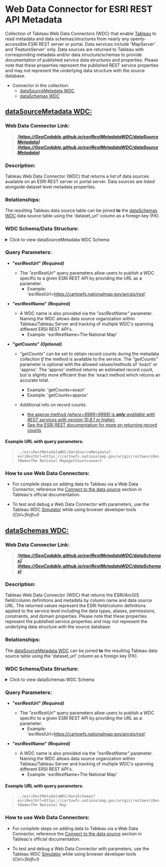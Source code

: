# Web Data Connector for ESRI REST API Metadata  
Collection of Tableau Web Data Connectors (WDC) that enable [Tableau](https://www.tableau.com) to read metadata and data schemas/structures from nearly any openly-accessible ESRI REST server or portal. Data services include 'MapServer' and 'FeatureServer' only. Data sources are returned to Tableau with corresponding metadata and/or data structure/schemas to provide documentation of published service data structures and properties. Please note that these properties represent the published REST service properties and may not represent the underlying data structure with the source database.

- Connector in the collection:
  - [dataSourceMetadata WDC](#datasourcemetadata-wdc)
  - [dataSchemas WDC](#dataschemas-wdc)

## [dataSourceMetadata WDC:](https://GeoCodable.github.io/esriRestMetadataWDC/dataSourceMetadata)

### Web Data Connector Link: 
> ***[https://GeoCodable.github.io/esriRestMetadataWDC/dataSourceMetadata](https://GeoCodable.github.io/esriRestMetadataWDC/dataSourceMetadata)***  

### Description: 
Tableau Web Data Connector (WDC) that returns a list of data sources available on an ESRI REST
server or portal server.  Data sources are listed alongside dataset level metadata properties.  

### Relationships:
The resulting Tableau data source table can be joined **to** the [dataSchemas WDC](#dataschemas-wdc) data source table using the 'dataset_url' column as a foreign key (FK).  

### WDC Schema/Data Structure:
<details>
  <summary>Click to view dataSourceMetadata WDC Schema</summary>  

 <table>
 <tbody><tr >
  <td width="276" style="height:15.0pt;width:207pt;
  font-size:11.0pt;color:white;font-weight:700;text-decoration:none;text-underline-style:
  none;text-line-through:none;font-family:Calibri, sans-serif;border-top:.5pt solid #8EA9DB;
  border-right:none;border-bottom:.5pt solid #8EA9DB;border-left:.5pt solid #8EA9DB;
  background:#4472C4;mso-pattern:#4472C4 none">ID</td>
  <td width="52" style="width:39pt;font-size:11.0pt;color:white;
  font-weight:700;text-decoration:none;text-underline-style:none;text-line-through:
  none;font-family:Calibri, sans-serif;border-top:.5pt solid #8EA9DB;
  border-right:none;border-bottom:.5pt solid #8EA9DB;border-left:none;
  background:#4472C4;mso-pattern:#4472C4 none">TYPE</td>
  <td width="96" style="width:72pt;font-size:11.0pt;color:white;
  font-weight:700;text-decoration:none;text-underline-style:none;text-line-through:
  none;font-family:Calibri, sans-serif;border-top:.5pt solid #8EA9DB;
  border-right:none;border-bottom:.5pt solid #8EA9DB;border-left:none;
  background:#4472C4;mso-pattern:#4472C4 none">Primary Key</td>
  <td width="95" style="width:71pt;font-size:11.0pt;color:white;
  font-weight:700;text-decoration:none;text-underline-style:none;text-line-through:
  none;font-family:Calibri, sans-serif;border-top:.5pt solid #8EA9DB;
  border-right:.5pt solid #8EA9DB;border-bottom:.5pt solid #8EA9DB;border-left:
  none;background:#4472C4;mso-pattern:#4472C4 none">Foreign Key</td>
 </tr>
 <tr >
  <td style="height:15.0pt;font-size:11.0pt;
  color:black;font-weight:400;text-decoration:none;text-underline-style:none;
  text-line-through:none;font-family:Calibri, sans-serif;border-top:.5pt solid #8EA9DB;
  border-right:none;border-bottom:.5pt solid #8EA9DB;border-left:.5pt solid #8EA9DB;
  background:#D9E1F2;mso-pattern:#D9E1F2 none;box-sizing: border-box">api_rest_name</td>
  <td style="font-size:11.0pt;color:black;font-weight:400;
  text-decoration:none;text-underline-style:none;text-line-through:none;
  font-family:Calibri, sans-serif;border-top:.5pt solid #8EA9DB;border-right:
  none;border-bottom:.5pt solid #8EA9DB;border-left:none;background:#D9E1F2;
  mso-pattern:#D9E1F2 none;box-sizing: border-box">string</td>
  <td style="font-size:11.0pt;color:black;font-weight:400;
  text-decoration:none;text-underline-style:none;text-line-through:none;
  font-family:Calibri, sans-serif;border-top:.5pt solid #8EA9DB;border-right:
  none;border-bottom:.5pt solid #8EA9DB;border-left:none;background:#D9E1F2;
  mso-pattern:#D9E1F2 none"></td>
  <td style="font-size:11.0pt;color:black;font-weight:400;
  text-decoration:none;text-underline-style:none;text-line-through:none;
  font-family:Calibri, sans-serif;border-top:.5pt solid #8EA9DB;border-right:
  .5pt solid #8EA9DB;border-bottom:.5pt solid #8EA9DB;border-left:none;
  background:#D9E1F2;mso-pattern:#D9E1F2 none"></td>
 </tr>
 <tr >
  <td style="height:15.0pt;font-size:11.0pt;
  color:black;font-weight:400;text-decoration:none;text-underline-style:none;
  text-line-through:none;font-family:Calibri, sans-serif;border-top:.5pt solid #8EA9DB;
  border-right:none;border-bottom:.5pt solid #8EA9DB;border-left:.5pt solid #8EA9DB;
  box-sizing: border-box">api_rest_url</td>
  <td style="font-size:11.0pt;color:black;font-weight:400;
  text-decoration:none;text-underline-style:none;text-line-through:none;
  font-family:Calibri, sans-serif;border-top:.5pt solid #8EA9DB;border-right:
  none;border-bottom:.5pt solid #8EA9DB;border-left:none;box-sizing: border-box">string</td>
  <td style="font-size:11.0pt;color:black;font-weight:400;
  text-decoration:none;text-underline-style:none;text-line-through:none;
  font-family:Calibri, sans-serif;border-top:.5pt solid #8EA9DB;border-right:
  none;border-bottom:.5pt solid #8EA9DB;border-left:none"></td>
  <td style="font-size:11.0pt;color:black;font-weight:400;
  text-decoration:none;text-underline-style:none;text-line-through:none;
  font-family:Calibri, sans-serif;border-top:.5pt solid #8EA9DB;border-right:
  .5pt solid #8EA9DB;border-bottom:.5pt solid #8EA9DB;border-left:none"></td>
 </tr>
 <tr >
  <td style="height:15.0pt;font-size:11.0pt;
  color:black;font-weight:400;text-decoration:none;text-underline-style:none;
  text-line-through:none;font-family:Calibri, sans-serif;border-top:.5pt solid #8EA9DB;
  border-right:none;border-bottom:.5pt solid #8EA9DB;border-left:.5pt solid #8EA9DB;
  background:#D9E1F2;mso-pattern:#D9E1F2 none;box-sizing: border-box">api_directory</td>
  <td style="font-size:11.0pt;color:black;font-weight:400;
  text-decoration:none;text-underline-style:none;text-line-through:none;
  font-family:Calibri, sans-serif;border-top:.5pt solid #8EA9DB;border-right:
  none;border-bottom:.5pt solid #8EA9DB;border-left:none;background:#D9E1F2;
  mso-pattern:#D9E1F2 none;box-sizing: border-box">string</td>
  <td style="font-size:11.0pt;color:black;font-weight:400;
  text-decoration:none;text-underline-style:none;text-line-through:none;
  font-family:Calibri, sans-serif;border-top:.5pt solid #8EA9DB;border-right:
  none;border-bottom:.5pt solid #8EA9DB;border-left:none;background:#D9E1F2;
  mso-pattern:#D9E1F2 none"></td>
  <td style="font-size:11.0pt;color:black;font-weight:400;
  text-decoration:none;text-underline-style:none;text-line-through:none;
  font-family:Calibri, sans-serif;border-top:.5pt solid #8EA9DB;border-right:
  .5pt solid #8EA9DB;border-bottom:.5pt solid #8EA9DB;border-left:none;
  background:#D9E1F2;mso-pattern:#D9E1F2 none"></td>
 </tr>
 <tr >
  <td style="height:15.0pt;font-size:11.0pt;
  color:black;font-weight:400;text-decoration:none;text-underline-style:none;
  text-line-through:none;font-family:Calibri, sans-serif;border-top:.5pt solid #8EA9DB;
  border-right:none;border-bottom:.5pt solid #8EA9DB;border-left:.5pt solid #8EA9DB;
  box-sizing: border-box">api_service</td>
  <td style="font-size:11.0pt;color:black;font-weight:400;
  text-decoration:none;text-underline-style:none;text-line-through:none;
  font-family:Calibri, sans-serif;border-top:.5pt solid #8EA9DB;border-right:
  none;border-bottom:.5pt solid #8EA9DB;border-left:none;box-sizing: border-box">string</td>
  <td style="font-size:11.0pt;color:black;font-weight:400;
  text-decoration:none;text-underline-style:none;text-line-through:none;
  font-family:Calibri, sans-serif;border-top:.5pt solid #8EA9DB;border-right:
  none;border-bottom:.5pt solid #8EA9DB;border-left:none"></td>
  <td style="font-size:11.0pt;color:black;font-weight:400;
  text-decoration:none;text-underline-style:none;text-line-through:none;
  font-family:Calibri, sans-serif;border-top:.5pt solid #8EA9DB;border-right:
  .5pt solid #8EA9DB;border-bottom:.5pt solid #8EA9DB;border-left:none"></td>
 </tr>
 <tr >
  <td style="height:15.0pt;font-size:11.0pt;
  color:black;font-weight:400;text-decoration:none;text-underline-style:none;
  text-line-through:none;font-family:Calibri, sans-serif;border-top:.5pt solid #8EA9DB;
  border-right:none;border-bottom:.5pt solid #8EA9DB;border-left:.5pt solid #8EA9DB;
  background:#D9E1F2;mso-pattern:#D9E1F2 none;box-sizing: border-box">api_service_type</td>
  <td style="font-size:11.0pt;color:black;font-weight:400;
  text-decoration:none;text-underline-style:none;text-line-through:none;
  font-family:Calibri, sans-serif;border-top:.5pt solid #8EA9DB;border-right:
  none;border-bottom:.5pt solid #8EA9DB;border-left:none;background:#D9E1F2;
  mso-pattern:#D9E1F2 none;box-sizing: border-box">string</td>
  <td style="font-size:11.0pt;color:black;font-weight:400;
  text-decoration:none;text-underline-style:none;text-line-through:none;
  font-family:Calibri, sans-serif;border-top:.5pt solid #8EA9DB;border-right:
  none;border-bottom:.5pt solid #8EA9DB;border-left:none;background:#D9E1F2;
  mso-pattern:#D9E1F2 none"></td>
  <td style="font-size:11.0pt;color:black;font-weight:400;
  text-decoration:none;text-underline-style:none;text-line-through:none;
  font-family:Calibri, sans-serif;border-top:.5pt solid #8EA9DB;border-right:
  .5pt solid #8EA9DB;border-bottom:.5pt solid #8EA9DB;border-left:none;
  background:#D9E1F2;mso-pattern:#D9E1F2 none"></td>
 </tr>
 <tr >
  <td style="height:15.0pt;font-size:11.0pt;
  color:black;font-weight:400;text-decoration:none;text-underline-style:none;
  text-line-through:none;font-family:Calibri, sans-serif;border-top:.5pt solid #8EA9DB;
  border-right:none;border-bottom:.5pt solid #8EA9DB;border-left:.5pt solid #8EA9DB;
  box-sizing: border-box">dataset_name</td>
  <td style="font-size:11.0pt;color:black;font-weight:400;
  text-decoration:none;text-underline-style:none;text-line-through:none;
  font-family:Calibri, sans-serif;border-top:.5pt solid #8EA9DB;border-right:
  none;border-bottom:.5pt solid #8EA9DB;border-left:none;box-sizing: border-box">string</td>
  <td style="font-size:11.0pt;color:black;font-weight:400;
  text-decoration:none;text-underline-style:none;text-line-through:none;
  font-family:Calibri, sans-serif;border-top:.5pt solid #8EA9DB;border-right:
  none;border-bottom:.5pt solid #8EA9DB;border-left:none"></td>
  <td style="font-size:11.0pt;color:black;font-weight:400;
  text-decoration:none;text-underline-style:none;text-line-through:none;
  font-family:Calibri, sans-serif;border-top:.5pt solid #8EA9DB;border-right:
  .5pt solid #8EA9DB;border-bottom:.5pt solid #8EA9DB;border-left:none"></td>
 </tr>
 <tr >
  <td style="height:15.0pt;font-size:11.0pt;
  color:black;font-weight:400;text-decoration:none;text-underline-style:none;
  text-line-through:none;font-family:Calibri, sans-serif;border-top:.5pt solid #8EA9DB;
  border-right:none;border-bottom:.5pt solid #8EA9DB;border-left:.5pt solid #8EA9DB;
  background:#D9E1F2;mso-pattern:#D9E1F2 none;box-sizing: border-box">dataset_id</td>
  <td style="font-size:11.0pt;color:black;font-weight:400;
  text-decoration:none;text-underline-style:none;text-line-through:none;
  font-family:Calibri, sans-serif;border-top:.5pt solid #8EA9DB;border-right:
  none;border-bottom:.5pt solid #8EA9DB;border-left:none;background:#D9E1F2;
  mso-pattern:#D9E1F2 none;box-sizing: border-box">string</td>
  <td style="font-size:11.0pt;color:black;font-weight:400;
  text-decoration:none;text-underline-style:none;text-line-through:none;
  font-family:Calibri, sans-serif;border-top:.5pt solid #8EA9DB;border-right:
  none;border-bottom:.5pt solid #8EA9DB;border-left:none;background:#D9E1F2;
  mso-pattern:#D9E1F2 none"></td>
  <td style="font-size:11.0pt;color:black;font-weight:400;
  text-decoration:none;text-underline-style:none;text-line-through:none;
  font-family:Calibri, sans-serif;border-top:.5pt solid #8EA9DB;border-right:
  .5pt solid #8EA9DB;border-bottom:.5pt solid #8EA9DB;border-left:none;
  background:#D9E1F2;mso-pattern:#D9E1F2 none"></td>
 </tr>
 <tr >
  <td style="height:15.0pt;font-size:11.0pt;
  color:black;font-weight:400;text-decoration:none;text-underline-style:none;
  text-line-through:none;font-family:Calibri, sans-serif;border-top:.5pt solid #8EA9DB;
  border-right:none;border-bottom:.5pt solid #8EA9DB;border-left:.5pt solid #8EA9DB;
  box-sizing: border-box">dataset_url</td>
  <td style="font-size:11.0pt;color:black;font-weight:400;
  text-decoration:none;text-underline-style:none;text-line-through:none;
  font-family:Calibri, sans-serif;border-top:.5pt solid #8EA9DB;border-right:
  none;border-bottom:.5pt solid #8EA9DB;border-left:none;box-sizing: border-box">string</td>
  <td style="font-size:11.0pt;color:black;font-weight:400;
  text-decoration:none;text-underline-style:none;text-line-through:none;
  font-family:Calibri, sans-serif;border-top:.5pt solid #8EA9DB;border-right:
  none;border-bottom:.5pt solid #8EA9DB;border-left:none">(PK)</td>
  <td style="font-size:11.0pt;color:black;font-weight:400;
  text-decoration:none;text-underline-style:none;text-line-through:none;
  font-family:Calibri, sans-serif;border-top:.5pt solid #8EA9DB;border-right:
  .5pt solid #8EA9DB;border-bottom:.5pt solid #8EA9DB;border-left:none"></td>
 </tr>
 <tr >
  <td style="height:15.0pt;font-size:11.0pt;
  color:black;font-weight:400;text-decoration:none;text-underline-style:none;
  text-line-through:none;font-family:Calibri, sans-serif;border-top:.5pt solid #8EA9DB;
  border-right:none;border-bottom:.5pt solid #8EA9DB;border-left:.5pt solid #8EA9DB;
  background:#D9E1F2;mso-pattern:#D9E1F2 none;box-sizing: border-box">dataset_type</td>
  <td style="font-size:11.0pt;color:black;font-weight:400;
  text-decoration:none;text-underline-style:none;text-line-through:none;
  font-family:Calibri, sans-serif;border-top:.5pt solid #8EA9DB;border-right:
  none;border-bottom:.5pt solid #8EA9DB;border-left:none;background:#D9E1F2;
  mso-pattern:#D9E1F2 none;box-sizing: border-box">string</td>
  <td style="font-size:11.0pt;color:black;font-weight:400;
  text-decoration:none;text-underline-style:none;text-line-through:none;
  font-family:Calibri, sans-serif;border-top:.5pt solid #8EA9DB;border-right:
  none;border-bottom:.5pt solid #8EA9DB;border-left:none;background:#D9E1F2;
  mso-pattern:#D9E1F2 none"></td>
  <td style="font-size:11.0pt;color:black;font-weight:400;
  text-decoration:none;text-underline-style:none;text-line-through:none;
  font-family:Calibri, sans-serif;border-top:.5pt solid #8EA9DB;border-right:
  .5pt solid #8EA9DB;border-bottom:.5pt solid #8EA9DB;border-left:none;
  background:#D9E1F2;mso-pattern:#D9E1F2 none"></td>
 </tr>
 <tr >
  <td style="height:15.0pt;font-size:11.0pt;
  color:black;font-weight:400;text-decoration:none;text-underline-style:none;
  text-line-through:none;font-family:Calibri, sans-serif;border-top:.5pt solid #8EA9DB;
  border-right:none;border-bottom:.5pt solid #8EA9DB;border-left:.5pt solid #8EA9DB;
  box-sizing: border-box">dataset_description</td>
  <td style="font-size:11.0pt;color:black;font-weight:400;
  text-decoration:none;text-underline-style:none;text-line-through:none;
  font-family:Calibri, sans-serif;border-top:.5pt solid #8EA9DB;border-right:
  none;border-bottom:.5pt solid #8EA9DB;border-left:none;box-sizing: border-box">string</td>
  <td style="font-size:11.0pt;color:black;font-weight:400;
  text-decoration:none;text-underline-style:none;text-line-through:none;
  font-family:Calibri, sans-serif;border-top:.5pt solid #8EA9DB;border-right:
  none;border-bottom:.5pt solid #8EA9DB;border-left:none"></td>
  <td style="font-size:11.0pt;color:black;font-weight:400;
  text-decoration:none;text-underline-style:none;text-line-through:none;
  font-family:Calibri, sans-serif;border-top:.5pt solid #8EA9DB;border-right:
  .5pt solid #8EA9DB;border-bottom:.5pt solid #8EA9DB;border-left:none"></td>
 </tr>
 <tr >
  <td style="height:15.0pt;font-size:11.0pt;
  color:black;font-weight:400;text-decoration:none;text-underline-style:none;
  text-line-through:none;font-family:Calibri, sans-serif;border-top:.5pt solid #8EA9DB;
  border-right:none;border-bottom:.5pt solid #8EA9DB;border-left:.5pt solid #8EA9DB;
  background:#D9E1F2;mso-pattern:#D9E1F2 none;box-sizing: border-box">dataset_capabilities</td>
  <td style="font-size:11.0pt;color:black;font-weight:400;
  text-decoration:none;text-underline-style:none;text-line-through:none;
  font-family:Calibri, sans-serif;border-top:.5pt solid #8EA9DB;border-right:
  none;border-bottom:.5pt solid #8EA9DB;border-left:none;background:#D9E1F2;
  mso-pattern:#D9E1F2 none;box-sizing: border-box">string</td>
  <td style="font-size:11.0pt;color:black;font-weight:400;
  text-decoration:none;text-underline-style:none;text-line-through:none;
  font-family:Calibri, sans-serif;border-top:.5pt solid #8EA9DB;border-right:
  none;border-bottom:.5pt solid #8EA9DB;border-left:none;background:#D9E1F2;
  mso-pattern:#D9E1F2 none"></td>
  <td style="font-size:11.0pt;color:black;font-weight:400;
  text-decoration:none;text-underline-style:none;text-line-through:none;
  font-family:Calibri, sans-serif;border-top:.5pt solid #8EA9DB;border-right:
  .5pt solid #8EA9DB;border-bottom:.5pt solid #8EA9DB;border-left:none;
  background:#D9E1F2;mso-pattern:#D9E1F2 none"></td>
 </tr>
 <tr >
  <td style="height:15.0pt;font-size:11.0pt;
  color:black;font-weight:400;text-decoration:none;text-underline-style:none;
  text-line-through:none;font-family:Calibri, sans-serif;border-top:.5pt solid #8EA9DB;
  border-right:none;border-bottom:.5pt solid #8EA9DB;border-left:.5pt solid #8EA9DB;
  box-sizing: border-box">dataset_geometryType</td>
  <td style="font-size:11.0pt;color:black;font-weight:400;
  text-decoration:none;text-underline-style:none;text-line-through:none;
  font-family:Calibri, sans-serif;border-top:.5pt solid #8EA9DB;border-right:
  none;border-bottom:.5pt solid #8EA9DB;border-left:none;box-sizing: border-box">string</td>
  <td style="font-size:11.0pt;color:black;font-weight:400;
  text-decoration:none;text-underline-style:none;text-line-through:none;
  font-family:Calibri, sans-serif;border-top:.5pt solid #8EA9DB;border-right:
  none;border-bottom:.5pt solid #8EA9DB;border-left:none"></td>
  <td style="font-size:11.0pt;color:black;font-weight:400;
  text-decoration:none;text-underline-style:none;text-line-through:none;
  font-family:Calibri, sans-serif;border-top:.5pt solid #8EA9DB;border-right:
  .5pt solid #8EA9DB;border-bottom:.5pt solid #8EA9DB;border-left:none"></td>
 </tr>
 <tr >
  <td style="height:15.0pt;font-size:11.0pt;
  color:black;font-weight:400;text-decoration:none;text-underline-style:none;
  text-line-through:none;font-family:Calibri, sans-serif;border-top:.5pt solid #8EA9DB;
  border-right:none;border-bottom:.5pt solid #8EA9DB;border-left:.5pt solid #8EA9DB;
  background:#D9E1F2;mso-pattern:#D9E1F2 none;box-sizing: border-box">dataset_geometryField</td>
  <td style="font-size:11.0pt;color:black;font-weight:400;
  text-decoration:none;text-underline-style:none;text-line-through:none;
  font-family:Calibri, sans-serif;border-top:.5pt solid #8EA9DB;border-right:
  none;border-bottom:.5pt solid #8EA9DB;border-left:none;background:#D9E1F2;
  mso-pattern:#D9E1F2 none;box-sizing: border-box">string</td>
  <td style="font-size:11.0pt;color:black;font-weight:400;
  text-decoration:none;text-underline-style:none;text-line-through:none;
  font-family:Calibri, sans-serif;border-top:.5pt solid #8EA9DB;border-right:
  none;border-bottom:.5pt solid #8EA9DB;border-left:none;background:#D9E1F2;
  mso-pattern:#D9E1F2 none"></td>
  <td style="font-size:11.0pt;color:black;font-weight:400;
  text-decoration:none;text-underline-style:none;text-line-through:none;
  font-family:Calibri, sans-serif;border-top:.5pt solid #8EA9DB;border-right:
  .5pt solid #8EA9DB;border-bottom:.5pt solid #8EA9DB;border-left:none;
  background:#D9E1F2;mso-pattern:#D9E1F2 none"></td>
 </tr>
 <tr >
  <td style="height:15.0pt;font-size:11.0pt;
  color:black;font-weight:400;text-decoration:none;text-underline-style:none;
  text-line-through:none;font-family:Calibri, sans-serif;border-top:.5pt solid #8EA9DB;
  border-right:none;border-bottom:.5pt solid #8EA9DB;border-left:.5pt solid #8EA9DB;
  box-sizing: border-box">dataset_extent</td>
  <td style="font-size:11.0pt;color:black;font-weight:400;
  text-decoration:none;text-underline-style:none;text-line-through:none;
  font-family:Calibri, sans-serif;border-top:.5pt solid #8EA9DB;border-right:
  none;border-bottom:.5pt solid #8EA9DB;border-left:none;box-sizing: border-box">string</td>
  <td style="font-size:11.0pt;color:black;font-weight:400;
  text-decoration:none;text-underline-style:none;text-line-through:none;
  font-family:Calibri, sans-serif;border-top:.5pt solid #8EA9DB;border-right:
  none;border-bottom:.5pt solid #8EA9DB;border-left:none"></td>
  <td style="font-size:11.0pt;color:black;font-weight:400;
  text-decoration:none;text-underline-style:none;text-line-through:none;
  font-family:Calibri, sans-serif;border-top:.5pt solid #8EA9DB;border-right:
  .5pt solid #8EA9DB;border-bottom:.5pt solid #8EA9DB;border-left:none"></td>
 </tr>
 <tr >
  <td style="height:15.0pt;font-size:11.0pt;
  color:black;font-weight:400;text-decoration:none;text-underline-style:none;
  text-line-through:none;font-family:Calibri, sans-serif;border-top:.5pt solid #8EA9DB;
  border-right:none;border-bottom:.5pt solid #8EA9DB;border-left:.5pt solid #8EA9DB;
  background:#D9E1F2;mso-pattern:#D9E1F2 none;box-sizing: border-box">dataset_sourceSpatialReference</td>
  <td style="font-size:11.0pt;color:black;font-weight:400;
  text-decoration:none;text-underline-style:none;text-line-through:none;
  font-family:Calibri, sans-serif;border-top:.5pt solid #8EA9DB;border-right:
  none;border-bottom:.5pt solid #8EA9DB;border-left:none;background:#D9E1F2;
  mso-pattern:#D9E1F2 none;box-sizing: border-box">string</td>
  <td style="font-size:11.0pt;color:black;font-weight:400;
  text-decoration:none;text-underline-style:none;text-line-through:none;
  font-family:Calibri, sans-serif;border-top:.5pt solid #8EA9DB;border-right:
  none;border-bottom:.5pt solid #8EA9DB;border-left:none;background:#D9E1F2;
  mso-pattern:#D9E1F2 none"></td>
  <td style="font-size:11.0pt;color:black;font-weight:400;
  text-decoration:none;text-underline-style:none;text-line-through:none;
  font-family:Calibri, sans-serif;border-top:.5pt solid #8EA9DB;border-right:
  .5pt solid #8EA9DB;border-bottom:.5pt solid #8EA9DB;border-left:none;
  background:#D9E1F2;mso-pattern:#D9E1F2 none"></td>
 </tr>
 <tr >
  <td style="height:15.0pt;font-size:11.0pt;
  color:black;font-weight:400;text-decoration:none;text-underline-style:none;
  text-line-through:none;font-family:Calibri, sans-serif;border-top:.5pt solid #8EA9DB;
  border-right:none;border-bottom:.5pt solid #8EA9DB;border-left:.5pt solid #8EA9DB;
  box-sizing: border-box">dataset_supportsDatumTransformation</td>
  <td style="font-size:11.0pt;color:black;font-weight:400;
  text-decoration:none;text-underline-style:none;text-line-through:none;
  font-family:Calibri, sans-serif;border-top:.5pt solid #8EA9DB;border-right:
  none;border-bottom:.5pt solid #8EA9DB;border-left:none;box-sizing: border-box">string</td>
  <td style="font-size:11.0pt;color:black;font-weight:400;
  text-decoration:none;text-underline-style:none;text-line-through:none;
  font-family:Calibri, sans-serif;border-top:.5pt solid #8EA9DB;border-right:
  none;border-bottom:.5pt solid #8EA9DB;border-left:none"></td>
  <td style="font-size:11.0pt;color:black;font-weight:400;
  text-decoration:none;text-underline-style:none;text-line-through:none;
  font-family:Calibri, sans-serif;border-top:.5pt solid #8EA9DB;border-right:
  .5pt solid #8EA9DB;border-bottom:.5pt solid #8EA9DB;border-left:none"></td>
 </tr>
 <tr >
  <td style="height:15.0pt;font-size:11.0pt;
  color:black;font-weight:400;text-decoration:none;text-underline-style:none;
  text-line-through:none;font-family:Calibri, sans-serif;border-top:.5pt solid #8EA9DB;
  border-right:none;border-bottom:.5pt solid #8EA9DB;border-left:.5pt solid #8EA9DB;
  background:#D9E1F2;mso-pattern:#D9E1F2 none;box-sizing: border-box">dataset_currentVersion</td>
  <td style="font-size:11.0pt;color:black;font-weight:400;
  text-decoration:none;text-underline-style:none;text-line-through:none;
  font-family:Calibri, sans-serif;border-top:.5pt solid #8EA9DB;border-right:
  none;border-bottom:.5pt solid #8EA9DB;border-left:none;background:#D9E1F2;
  mso-pattern:#D9E1F2 none;box-sizing: border-box">string</td>
  <td style="font-size:11.0pt;color:black;font-weight:400;
  text-decoration:none;text-underline-style:none;text-line-through:none;
  font-family:Calibri, sans-serif;border-top:.5pt solid #8EA9DB;border-right:
  none;border-bottom:.5pt solid #8EA9DB;border-left:none;background:#D9E1F2;
  mso-pattern:#D9E1F2 none"></td>
  <td style="font-size:11.0pt;color:black;font-weight:400;
  text-decoration:none;text-underline-style:none;text-line-through:none;
  font-family:Calibri, sans-serif;border-top:.5pt solid #8EA9DB;border-right:
  .5pt solid #8EA9DB;border-bottom:.5pt solid #8EA9DB;border-left:none;
  background:#D9E1F2;mso-pattern:#D9E1F2 none"></td>
 </tr>
 <tr >
  <td style="height:15.0pt;font-size:11.0pt;
  color:black;font-weight:400;text-decoration:none;text-underline-style:none;
  text-line-through:none;font-family:Calibri, sans-serif;border-top:.5pt solid #8EA9DB;
  border-right:none;border-bottom:.5pt solid #8EA9DB;border-left:.5pt solid #8EA9DB;
  box-sizing: border-box">dataset_supportedQueryFormats</td>
  <td style="font-size:11.0pt;color:black;font-weight:400;
  text-decoration:none;text-underline-style:none;text-line-through:none;
  font-family:Calibri, sans-serif;border-top:.5pt solid #8EA9DB;border-right:
  none;border-bottom:.5pt solid #8EA9DB;border-left:none;box-sizing: border-box">string</td>
  <td style="font-size:11.0pt;color:black;font-weight:400;
  text-decoration:none;text-underline-style:none;text-line-through:none;
  font-family:Calibri, sans-serif;border-top:.5pt solid #8EA9DB;border-right:
  none;border-bottom:.5pt solid #8EA9DB;border-left:none"></td>
  <td style="font-size:11.0pt;color:black;font-weight:400;
  text-decoration:none;text-underline-style:none;text-line-through:none;
  font-family:Calibri, sans-serif;border-top:.5pt solid #8EA9DB;border-right:
  .5pt solid #8EA9DB;border-bottom:.5pt solid #8EA9DB;border-left:none"></td>
 </tr>
 <tr >
  <td style="height:15.0pt;font-size:11.0pt;
  color:black;font-weight:400;text-decoration:none;text-underline-style:none;
  text-line-through:none;font-family:Calibri, sans-serif;border-top:.5pt solid #8EA9DB;
  border-right:none;border-bottom:.5pt solid #8EA9DB;border-left:.5pt solid #8EA9DB;
  background:#D9E1F2;mso-pattern:#D9E1F2 none;box-sizing: border-box">dataset_maxRecordCount</td>
  <td style="font-size:11.0pt;color:black;font-weight:400;
  text-decoration:none;text-underline-style:none;text-line-through:none;
  font-family:Calibri, sans-serif;border-top:.5pt solid #8EA9DB;border-right:
  none;border-bottom:.5pt solid #8EA9DB;border-left:none;background:#D9E1F2;
  mso-pattern:#D9E1F2 none;box-sizing: border-box">string</td>
  <td style="font-size:11.0pt;color:black;font-weight:400;
  text-decoration:none;text-underline-style:none;text-line-through:none;
  font-family:Calibri, sans-serif;border-top:.5pt solid #8EA9DB;border-right:
  none;border-bottom:.5pt solid #8EA9DB;border-left:none;background:#D9E1F2;
  mso-pattern:#D9E1F2 none"></td>
  <td style="font-size:11.0pt;color:black;font-weight:400;
  text-decoration:none;text-underline-style:none;text-line-through:none;
  font-family:Calibri, sans-serif;border-top:.5pt solid #8EA9DB;border-right:
  .5pt solid #8EA9DB;border-bottom:.5pt solid #8EA9DB;border-left:none;
  background:#D9E1F2;mso-pattern:#D9E1F2 none"></td>
 </tr>
 <tr >
  <td style="height:15.0pt;font-size:11.0pt;
  color:black;font-weight:400;text-decoration:none;text-underline-style:none;
  text-line-through:none;font-family:Calibri, sans-serif;border-top:.5pt solid #8EA9DB;
  border-right:none;border-bottom:.5pt solid #8EA9DB;border-left:.5pt solid #8EA9DB;
  box-sizing: border-box">dataset_supportsPagination</td>
  <td style="font-size:11.0pt;color:black;font-weight:400;
  text-decoration:none;text-underline-style:none;text-line-through:none;
  font-family:Calibri, sans-serif;border-top:.5pt solid #8EA9DB;border-right:
  none;border-bottom:.5pt solid #8EA9DB;border-left:none;box-sizing: border-box">string</td>
  <td style="font-size:11.0pt;color:black;font-weight:400;
  text-decoration:none;text-underline-style:none;text-line-through:none;
  font-family:Calibri, sans-serif;border-top:.5pt solid #8EA9DB;border-right:
  none;border-bottom:.5pt solid #8EA9DB;border-left:none"></td>
  <td style="font-size:11.0pt;color:black;font-weight:400;
  text-decoration:none;text-underline-style:none;text-line-through:none;
  font-family:Calibri, sans-serif;border-top:.5pt solid #8EA9DB;border-right:
  .5pt solid #8EA9DB;border-bottom:.5pt solid #8EA9DB;border-left:none"></td>
 </tr>
 <tr >
  <td style="height:15.0pt;font-size:11.0pt;
  color:black;font-weight:400;text-decoration:none;text-underline-style:none;
  text-line-through:none;font-family:Calibri, sans-serif;border-top:.5pt solid #8EA9DB;
  border-right:none;border-bottom:.5pt solid #8EA9DB;border-left:.5pt solid #8EA9DB;
  background:#D9E1F2;mso-pattern:#D9E1F2 none;box-sizing: border-box">dataset_supportsAdvancedQueries</td>
  <td style="font-size:11.0pt;color:black;font-weight:400;
  text-decoration:none;text-underline-style:none;text-line-through:none;
  font-family:Calibri, sans-serif;border-top:.5pt solid #8EA9DB;border-right:
  none;border-bottom:.5pt solid #8EA9DB;border-left:none;background:#D9E1F2;
  mso-pattern:#D9E1F2 none;box-sizing: border-box">string</td>
  <td style="font-size:11.0pt;color:black;font-weight:400;
  text-decoration:none;text-underline-style:none;text-line-through:none;
  font-family:Calibri, sans-serif;border-top:.5pt solid #8EA9DB;border-right:
  none;border-bottom:.5pt solid #8EA9DB;border-left:none;background:#D9E1F2;
  mso-pattern:#D9E1F2 none"></td>
  <td style="font-size:11.0pt;color:black;font-weight:400;
  text-decoration:none;text-underline-style:none;text-line-through:none;
  font-family:Calibri, sans-serif;border-top:.5pt solid #8EA9DB;border-right:
  .5pt solid #8EA9DB;border-bottom:.5pt solid #8EA9DB;border-left:none;
  background:#D9E1F2;mso-pattern:#D9E1F2 none"></td>
 </tr>
 <tr >
  <td style="height:15.0pt;font-size:11.0pt;
  color:black;font-weight:400;text-decoration:none;text-underline-style:none;
  text-line-through:none;font-family:Calibri, sans-serif;border-top:.5pt solid #8EA9DB;
  border-right:none;border-bottom:.5pt solid #8EA9DB;border-left:.5pt solid #8EA9DB;
  box-sizing: border-box">dataset_useStandardizedQueries</td>
  <td style="font-size:11.0pt;color:black;font-weight:400;
  text-decoration:none;text-underline-style:none;text-line-through:none;
  font-family:Calibri, sans-serif;border-top:.5pt solid #8EA9DB;border-right:
  none;border-bottom:.5pt solid #8EA9DB;border-left:none;box-sizing: border-box">string</td>
  <td style="font-size:11.0pt;color:black;font-weight:400;
  text-decoration:none;text-underline-style:none;text-line-through:none;
  font-family:Calibri, sans-serif;border-top:.5pt solid #8EA9DB;border-right:
  none;border-bottom:.5pt solid #8EA9DB;border-left:none"></td>
  <td style="font-size:11.0pt;color:black;font-weight:400;
  text-decoration:none;text-underline-style:none;text-line-through:none;
  font-family:Calibri, sans-serif;border-top:.5pt solid #8EA9DB;border-right:
  .5pt solid #8EA9DB;border-bottom:.5pt solid #8EA9DB;border-left:none"></td>
 </tr>
 <tr >
  <td style="height:15.0pt;font-size:11.0pt;
  color:black;font-weight:400;text-decoration:none;text-underline-style:none;
  text-line-through:none;font-family:Calibri, sans-serif;border-top:.5pt solid #8EA9DB;
  border-right:none;border-bottom:.5pt solid #8EA9DB;border-left:.5pt solid #8EA9DB;
  background:#D9E1F2;mso-pattern:#D9E1F2 none;box-sizing: border-box">dataset_supportsHavingClause</td>
  <td style="font-size:11.0pt;color:black;font-weight:400;
  text-decoration:none;text-underline-style:none;text-line-through:none;
  font-family:Calibri, sans-serif;border-top:.5pt solid #8EA9DB;border-right:
  none;border-bottom:.5pt solid #8EA9DB;border-left:none;background:#D9E1F2;
  mso-pattern:#D9E1F2 none;box-sizing: border-box">string</td>
  <td style="font-size:11.0pt;color:black;font-weight:400;
  text-decoration:none;text-underline-style:none;text-line-through:none;
  font-family:Calibri, sans-serif;border-top:.5pt solid #8EA9DB;border-right:
  none;border-bottom:.5pt solid #8EA9DB;border-left:none;background:#D9E1F2;
  mso-pattern:#D9E1F2 none"></td>
  <td style="font-size:11.0pt;color:black;font-weight:400;
  text-decoration:none;text-underline-style:none;text-line-through:none;
  font-family:Calibri, sans-serif;border-top:.5pt solid #8EA9DB;border-right:
  .5pt solid #8EA9DB;border-bottom:.5pt solid #8EA9DB;border-left:none;
  background:#D9E1F2;mso-pattern:#D9E1F2 none"></td>
 </tr>
 <tr >
  <td style="height:15.0pt;font-size:11.0pt;
  color:black;font-weight:400;text-decoration:none;text-underline-style:none;
  text-line-through:none;font-family:Calibri, sans-serif;border-top:.5pt solid #8EA9DB;
  border-right:none;border-bottom:.5pt solid #8EA9DB;border-left:.5pt solid #8EA9DB;
  box-sizing: border-box">dataset_supportsCountDistinct</td>
  <td style="font-size:11.0pt;color:black;font-weight:400;
  text-decoration:none;text-underline-style:none;text-line-through:none;
  font-family:Calibri, sans-serif;border-top:.5pt solid #8EA9DB;border-right:
  none;border-bottom:.5pt solid #8EA9DB;border-left:none;box-sizing: border-box">string</td>
  <td style="font-size:11.0pt;color:black;font-weight:400;
  text-decoration:none;text-underline-style:none;text-line-through:none;
  font-family:Calibri, sans-serif;border-top:.5pt solid #8EA9DB;border-right:
  none;border-bottom:.5pt solid #8EA9DB;border-left:none"></td>
  <td style="font-size:11.0pt;color:black;font-weight:400;
  text-decoration:none;text-underline-style:none;text-line-through:none;
  font-family:Calibri, sans-serif;border-top:.5pt solid #8EA9DB;border-right:
  .5pt solid #8EA9DB;border-bottom:.5pt solid #8EA9DB;border-left:none"></td>
 </tr>
 <tr >
  <td style="height:15.0pt;font-size:11.0pt;
  color:black;font-weight:400;text-decoration:none;text-underline-style:none;
  text-line-through:none;font-family:Calibri, sans-serif;border-top:.5pt solid #8EA9DB;
  border-right:none;border-bottom:.5pt solid #8EA9DB;border-left:.5pt solid #8EA9DB;
  background:#D9E1F2;mso-pattern:#D9E1F2 none;box-sizing: border-box">dataset_supportsOrderBy</td>
  <td style="font-size:11.0pt;color:black;font-weight:400;
  text-decoration:none;text-underline-style:none;text-line-through:none;
  font-family:Calibri, sans-serif;border-top:.5pt solid #8EA9DB;border-right:
  none;border-bottom:.5pt solid #8EA9DB;border-left:none;background:#D9E1F2;
  mso-pattern:#D9E1F2 none;box-sizing: border-box">string</td>
  <td style="font-size:11.0pt;color:black;font-weight:400;
  text-decoration:none;text-underline-style:none;text-line-through:none;
  font-family:Calibri, sans-serif;border-top:.5pt solid #8EA9DB;border-right:
  none;border-bottom:.5pt solid #8EA9DB;border-left:none;background:#D9E1F2;
  mso-pattern:#D9E1F2 none"></td>
  <td style="font-size:11.0pt;color:black;font-weight:400;
  text-decoration:none;text-underline-style:none;text-line-through:none;
  font-family:Calibri, sans-serif;border-top:.5pt solid #8EA9DB;border-right:
  .5pt solid #8EA9DB;border-bottom:.5pt solid #8EA9DB;border-left:none;
  background:#D9E1F2;mso-pattern:#D9E1F2 none"></td>
 </tr>
 <tr >
  <td style="height:15.0pt;font-size:11.0pt;
  color:black;font-weight:400;text-decoration:none;text-underline-style:none;
  text-line-through:none;font-family:Calibri, sans-serif;border-top:.5pt solid #8EA9DB;
  border-right:none;border-bottom:.5pt solid #8EA9DB;border-left:.5pt solid #8EA9DB;
  box-sizing: border-box">dataset_supportsDistinct</td>
  <td style="font-size:11.0pt;color:black;font-weight:400;
  text-decoration:none;text-underline-style:none;text-line-through:none;
  font-family:Calibri, sans-serif;border-top:.5pt solid #8EA9DB;border-right:
  none;border-bottom:.5pt solid #8EA9DB;border-left:none;box-sizing: border-box">string</td>
  <td style="font-size:11.0pt;color:black;font-weight:400;
  text-decoration:none;text-underline-style:none;text-line-through:none;
  font-family:Calibri, sans-serif;border-top:.5pt solid #8EA9DB;border-right:
  none;border-bottom:.5pt solid #8EA9DB;border-left:none"></td>
  <td style="font-size:11.0pt;color:black;font-weight:400;
  text-decoration:none;text-underline-style:none;text-line-through:none;
  font-family:Calibri, sans-serif;border-top:.5pt solid #8EA9DB;border-right:
  .5pt solid #8EA9DB;border-bottom:.5pt solid #8EA9DB;border-left:none"></td>
 </tr>
 <tr >
  <td style="height:15.0pt;font-size:11.0pt;
  color:black;font-weight:400;text-decoration:none;text-underline-style:none;
  text-line-through:none;font-family:Calibri, sans-serif;border-top:.5pt solid #8EA9DB;
  border-right:none;border-bottom:.5pt solid #8EA9DB;border-left:.5pt solid #8EA9DB;
  background:#D9E1F2;mso-pattern:#D9E1F2 none;box-sizing: border-box">dataset_supportsTrueCurve</td>
  <td style="font-size:11.0pt;color:black;font-weight:400;
  text-decoration:none;text-underline-style:none;text-line-through:none;
  font-family:Calibri, sans-serif;border-top:.5pt solid #8EA9DB;border-right:
  none;border-bottom:.5pt solid #8EA9DB;border-left:none;background:#D9E1F2;
  mso-pattern:#D9E1F2 none;box-sizing: border-box">string</td>
  <td style="font-size:11.0pt;color:black;font-weight:400;
  text-decoration:none;text-underline-style:none;text-line-through:none;
  font-family:Calibri, sans-serif;border-top:.5pt solid #8EA9DB;border-right:
  none;border-bottom:.5pt solid #8EA9DB;border-left:none;background:#D9E1F2;
  mso-pattern:#D9E1F2 none"></td>
  <td style="font-size:11.0pt;color:black;font-weight:400;
  text-decoration:none;text-underline-style:none;text-line-through:none;
  font-family:Calibri, sans-serif;border-top:.5pt solid #8EA9DB;border-right:
  .5pt solid #8EA9DB;border-bottom:.5pt solid #8EA9DB;border-left:none;
  background:#D9E1F2;mso-pattern:#D9E1F2 none"></td>
 </tr>
 <tr >
  <td style="height:15.0pt;font-size:11.0pt;
  color:black;font-weight:400;text-decoration:none;text-underline-style:none;
  text-line-through:none;font-family:Calibri, sans-serif;border-top:.5pt solid #8EA9DB;
  border-right:none;border-bottom:.5pt solid #8EA9DB;border-left:.5pt solid #8EA9DB;
  box-sizing: border-box">dataset_supportsReturningQueryExtent</td>
  <td style="font-size:11.0pt;color:black;font-weight:400;
  text-decoration:none;text-underline-style:none;text-line-through:none;
  font-family:Calibri, sans-serif;border-top:.5pt solid #8EA9DB;border-right:
  none;border-bottom:.5pt solid #8EA9DB;border-left:none;box-sizing: border-box">string</td>
  <td style="font-size:11.0pt;color:black;font-weight:400;
  text-decoration:none;text-underline-style:none;text-line-through:none;
  font-family:Calibri, sans-serif;border-top:.5pt solid #8EA9DB;border-right:
  none;border-bottom:.5pt solid #8EA9DB;border-left:none"></td>
  <td style="font-size:11.0pt;color:black;font-weight:400;
  text-decoration:none;text-underline-style:none;text-line-through:none;
  font-family:Calibri, sans-serif;border-top:.5pt solid #8EA9DB;border-right:
  .5pt solid #8EA9DB;border-bottom:.5pt solid #8EA9DB;border-left:none"></td>
 </tr>
 <tr >
  <td style="height:15.0pt;font-size:11.0pt;
  color:black;font-weight:400;text-decoration:none;text-underline-style:none;
  text-line-through:none;font-family:Calibri, sans-serif;border-top:.5pt solid #8EA9DB;
  border-right:none;border-bottom:.5pt solid #8EA9DB;border-left:.5pt solid #8EA9DB;
  background:#D9E1F2;mso-pattern:#D9E1F2 none;box-sizing: border-box">dataset_supportsQueryWithDistance</td>
  <td style="font-size:11.0pt;color:black;font-weight:400;
  text-decoration:none;text-underline-style:none;text-line-through:none;
  font-family:Calibri, sans-serif;border-top:.5pt solid #8EA9DB;border-right:
  none;border-bottom:.5pt solid #8EA9DB;border-left:none;background:#D9E1F2;
  mso-pattern:#D9E1F2 none;box-sizing: border-box">string</td>
  <td style="font-size:11.0pt;color:black;font-weight:400;
  text-decoration:none;text-underline-style:none;text-line-through:none;
  font-family:Calibri, sans-serif;border-top:.5pt solid #8EA9DB;border-right:
  none;border-bottom:.5pt solid #8EA9DB;border-left:none;background:#D9E1F2;
  mso-pattern:#D9E1F2 none"></td>
  <td style="font-size:11.0pt;color:black;font-weight:400;
  text-decoration:none;text-underline-style:none;text-line-through:none;
  font-family:Calibri, sans-serif;border-top:.5pt solid #8EA9DB;border-right:
  .5pt solid #8EA9DB;border-bottom:.5pt solid #8EA9DB;border-left:none;
  background:#D9E1F2;mso-pattern:#D9E1F2 none"></td>
 </tr>
 <tr >
  <td style="height:15.0pt;font-size:11.0pt;
  color:black;font-weight:400;text-decoration:none;text-underline-style:none;
  text-line-through:none;font-family:Calibri, sans-serif;border-top:.5pt solid #8EA9DB;
  border-right:none;border-bottom:.5pt solid #8EA9DB;border-left:.5pt solid #8EA9DB;
  box-sizing: border-box">dataset_supportsSqlExpression</td>
  <td style="font-size:11.0pt;color:black;font-weight:400;
  text-decoration:none;text-underline-style:none;text-line-through:none;
  font-family:Calibri, sans-serif;border-top:.5pt solid #8EA9DB;border-right:
  none;border-bottom:.5pt solid #8EA9DB;border-left:none;box-sizing: border-box">string</td>
  <td style="font-size:11.0pt;color:black;font-weight:400;
  text-decoration:none;text-underline-style:none;text-line-through:none;
  font-family:Calibri, sans-serif;border-top:.5pt solid #8EA9DB;border-right:
  none;border-bottom:.5pt solid #8EA9DB;border-left:none"></td>
  <td style="font-size:11.0pt;color:black;font-weight:400;
  text-decoration:none;text-underline-style:none;text-line-through:none;
  font-family:Calibri, sans-serif;border-top:.5pt solid #8EA9DB;border-right:
  .5pt solid #8EA9DB;border-bottom:.5pt solid #8EA9DB;border-left:none"></td>
 </tr>
 <tr >
  <td style="height:15.0pt;font-size:11.0pt;
  color:black;font-weight:400;text-decoration:none;text-underline-style:none;
  text-line-through:none;font-family:Calibri, sans-serif;border-top:.5pt solid #8EA9DB;
  border-right:none;border-bottom:.5pt solid #8EA9DB;border-left:.5pt solid #8EA9DB;
  background:#D9E1F2;mso-pattern:#D9E1F2 none;box-sizing: border-box">dataset_dateFieldsTimeReference</td>
  <td style="font-size:11.0pt;color:black;font-weight:400;
  text-decoration:none;text-underline-style:none;text-line-through:none;
  font-family:Calibri, sans-serif;border-top:.5pt solid #8EA9DB;border-right:
  none;border-bottom:.5pt solid #8EA9DB;border-left:none;background:#D9E1F2;
  mso-pattern:#D9E1F2 none;box-sizing: border-box">string</td>
  <td style="font-size:11.0pt;color:black;font-weight:400;
  text-decoration:none;text-underline-style:none;text-line-through:none;
  font-family:Calibri, sans-serif;border-top:.5pt solid #8EA9DB;border-right:
  none;border-bottom:.5pt solid #8EA9DB;border-left:none;background:#D9E1F2;
  mso-pattern:#D9E1F2 none"></td>
  <td style="font-size:11.0pt;color:black;font-weight:400;
  text-decoration:none;text-underline-style:none;text-line-through:none;
  font-family:Calibri, sans-serif;border-top:.5pt solid #8EA9DB;border-right:
  .5pt solid #8EA9DB;border-bottom:.5pt solid #8EA9DB;border-left:none;
  background:#D9E1F2;mso-pattern:#D9E1F2 none"></td>
 </tr>
 <tr >
  <td style="height:15.0pt;font-size:11.0pt;
  color:black;font-weight:400;text-decoration:none;text-underline-style:none;
  text-line-through:none;font-family:Calibri, sans-serif;border-top:.5pt solid #8EA9DB;
  border-right:none;border-bottom:.5pt solid #8EA9DB;border-left:.5pt solid #8EA9DB;
  box-sizing: border-box">dataset_copyrightText</td>
  <td style="font-size:11.0pt;color:black;font-weight:400;
  text-decoration:none;text-underline-style:none;text-line-through:none;
  font-family:Calibri, sans-serif;border-top:.5pt solid #8EA9DB;border-right:
  none;border-bottom:.5pt solid #8EA9DB;border-left:none;box-sizing: border-box">string</td>
  <td style="font-size:11.0pt;color:black;font-weight:400;
  text-decoration:none;text-underline-style:none;text-line-through:none;
  font-family:Calibri, sans-serif;border-top:.5pt solid #8EA9DB;border-right:
  none;border-bottom:.5pt solid #8EA9DB;border-left:none"></td>
  <td style="font-size:11.0pt;color:black;font-weight:400;
  text-decoration:none;text-underline-style:none;text-line-through:none;
  font-family:Calibri, sans-serif;border-top:.5pt solid #8EA9DB;border-right:
  .5pt solid #8EA9DB;border-bottom:.5pt solid #8EA9DB;border-left:none"></td>
 </tr>
 <tr >
  <td style="height:15.0pt;font-size:11.0pt;
  color:black;font-weight:400;text-decoration:none;text-underline-style:none;
  text-line-through:none;font-family:Calibri, sans-serif;border-top:.5pt solid #8EA9DB;
  border-right:none;border-bottom:.5pt solid #8EA9DB;border-left:.5pt solid #8EA9DB;
  background:#D9E1F2;mso-pattern:#D9E1F2 none;box-sizing: border-box">dataset_isDataVersioned</td>
  <td style="font-size:11.0pt;color:black;font-weight:400;
  text-decoration:none;text-underline-style:none;text-line-through:none;
  font-family:Calibri, sans-serif;border-top:.5pt solid #8EA9DB;border-right:
  none;border-bottom:.5pt solid #8EA9DB;border-left:none;background:#D9E1F2;
  mso-pattern:#D9E1F2 none;box-sizing: border-box">string</td>
  <td style="font-size:11.0pt;color:black;font-weight:400;
  text-decoration:none;text-underline-style:none;text-line-through:none;
  font-family:Calibri, sans-serif;border-top:.5pt solid #8EA9DB;border-right:
  none;border-bottom:.5pt solid #8EA9DB;border-left:none;background:#D9E1F2;
  mso-pattern:#D9E1F2 none"></td>
  <td style="font-size:11.0pt;color:black;font-weight:400;
  text-decoration:none;text-underline-style:none;text-line-through:none;
  font-family:Calibri, sans-serif;border-top:.5pt solid #8EA9DB;border-right:
  .5pt solid #8EA9DB;border-bottom:.5pt solid #8EA9DB;border-left:none;
  background:#D9E1F2;mso-pattern:#D9E1F2 none"></td>
 </tr>
 <tr >
  <td style="height:15.0pt;font-size:11.0pt;
  color:black;font-weight:400;text-decoration:none;text-underline-style:none;
  text-line-through:none;font-family:Calibri, sans-serif;border-top:.5pt solid #8EA9DB;
  border-right:none;border-bottom:.5pt solid #8EA9DB;border-left:.5pt solid #8EA9DB;
  box-sizing: border-box">dataset_hasAttachments</td>
  <td style="font-size:11.0pt;color:black;font-weight:400;
  text-decoration:none;text-underline-style:none;text-line-through:none;
  font-family:Calibri, sans-serif;border-top:.5pt solid #8EA9DB;border-right:
  none;border-bottom:.5pt solid #8EA9DB;border-left:none;box-sizing: border-box">string</td>
  <td style="font-size:11.0pt;color:black;font-weight:400;
  text-decoration:none;text-underline-style:none;text-line-through:none;
  font-family:Calibri, sans-serif;border-top:.5pt solid #8EA9DB;border-right:
  none;border-bottom:.5pt solid #8EA9DB;border-left:none"></td>
  <td style="font-size:11.0pt;color:black;font-weight:400;
  text-decoration:none;text-underline-style:none;text-line-through:none;
  font-family:Calibri, sans-serif;border-top:.5pt solid #8EA9DB;border-right:
  .5pt solid #8EA9DB;border-bottom:.5pt solid #8EA9DB;border-left:none"></td>
 </tr>
 <tr >
  <td style="height:15.0pt;font-size:11.0pt;
  color:black;font-weight:400;text-decoration:none;text-underline-style:none;
  text-line-through:none;font-family:Calibri, sans-serif;border-top:.5pt solid #8EA9DB;
  border-right:none;border-bottom:.5pt solid #8EA9DB;border-left:.5pt solid #8EA9DB;
  background:#D9E1F2;mso-pattern:#D9E1F2 none;box-sizing: border-box">dataset_supportsStatistics</td>
  <td style="font-size:11.0pt;color:black;font-weight:400;
  text-decoration:none;text-underline-style:none;text-line-through:none;
  font-family:Calibri, sans-serif;border-top:.5pt solid #8EA9DB;border-right:
  none;border-bottom:.5pt solid #8EA9DB;border-left:none;background:#D9E1F2;
  mso-pattern:#D9E1F2 none;box-sizing: border-box">string</td>
  <td style="font-size:11.0pt;color:black;font-weight:400;
  text-decoration:none;text-underline-style:none;text-line-through:none;
  font-family:Calibri, sans-serif;border-top:.5pt solid #8EA9DB;border-right:
  none;border-bottom:.5pt solid #8EA9DB;border-left:none;background:#D9E1F2;
  mso-pattern:#D9E1F2 none"></td>
  <td style="font-size:11.0pt;color:black;font-weight:400;
  text-decoration:none;text-underline-style:none;text-line-through:none;
  font-family:Calibri, sans-serif;border-top:.5pt solid #8EA9DB;border-right:
  .5pt solid #8EA9DB;border-bottom:.5pt solid #8EA9DB;border-left:none;
  background:#D9E1F2;mso-pattern:#D9E1F2 none"></td>
 </tr>
 <tr >
  <td style="height:15.0pt;font-size:11.0pt;
  color:black;font-weight:400;text-decoration:none;text-underline-style:none;
  text-line-through:none;font-family:Calibri, sans-serif;border-top:.5pt solid #8EA9DB;
  border-right:none;border-bottom:.5pt solid #8EA9DB;border-left:.5pt solid #8EA9DB;
  box-sizing: border-box">dataset_supportsCoordinatesQuantization</td>
  <td style="font-size:11.0pt;color:black;font-weight:400;
  text-decoration:none;text-underline-style:none;text-line-through:none;
  font-family:Calibri, sans-serif;border-top:.5pt solid #8EA9DB;border-right:
  none;border-bottom:.5pt solid #8EA9DB;border-left:none;box-sizing: border-box">string</td>
  <td style="font-size:11.0pt;color:black;font-weight:400;
  text-decoration:none;text-underline-style:none;text-line-through:none;
  font-family:Calibri, sans-serif;border-top:.5pt solid #8EA9DB;border-right:
  none;border-bottom:.5pt solid #8EA9DB;border-left:none"></td>
  <td style="font-size:11.0pt;color:black;font-weight:400;
  text-decoration:none;text-underline-style:none;text-line-through:none;
  font-family:Calibri, sans-serif;border-top:.5pt solid #8EA9DB;border-right:
  .5pt solid #8EA9DB;border-bottom:.5pt solid #8EA9DB;border-left:none"></td>
 </tr>
 <tr >
  <td style="height:15.0pt;font-size:11.0pt;
  color:black;font-weight:400;text-decoration:none;text-underline-style:none;
  text-line-through:none;font-family:Calibri, sans-serif;border-top:.5pt solid #8EA9DB;
  border-right:none;border-bottom:.5pt solid #8EA9DB;border-left:.5pt solid #8EA9DB;
  background:#D9E1F2;mso-pattern:#D9E1F2 none;box-sizing: border-box">dataset_totalRecords</td>
  <td style="font-size:11.0pt;color:black;font-weight:400;
  text-decoration:none;text-underline-style:none;text-line-through:none;
  font-family:Calibri, sans-serif;border-top:.5pt solid #8EA9DB;border-right:
  none;border-bottom:.5pt solid #8EA9DB;border-left:none;background:#D9E1F2;
  mso-pattern:#D9E1F2 none;box-sizing: border-box">string</td>
  <td style="font-size:11.0pt;color:black;font-weight:400;
  text-decoration:none;text-underline-style:none;text-line-through:none;
  font-family:Calibri, sans-serif;border-top:.5pt solid #8EA9DB;border-right:
  none;border-bottom:.5pt solid #8EA9DB;border-left:none;background:#D9E1F2;
  mso-pattern:#D9E1F2 none"></td>
  <td style="font-size:11.0pt;color:black;font-weight:400;
  text-decoration:none;text-underline-style:none;text-line-through:none;
  font-family:Calibri, sans-serif;border-top:.5pt solid #8EA9DB;border-right:
  .5pt solid #8EA9DB;border-bottom:.5pt solid #8EA9DB;border-left:none;
  background:#D9E1F2;mso-pattern:#D9E1F2 none"></td>
 </tr>
</tbody></table>

 </details>  
  
### Query Parameters: 
- **"esriRestUrl" *(Required)***  
  - The *"esriRestUrl"* query parameters allow users to publish a WDC specific to a given ESRI REST API by providing the URL as a parameter.  
    - Example: 'esriRestUrl=https://cartowfs.nationalmap.gov/arcgis/rest'  
 
- **"esriRestName" *(Required)***  
  - A WDC name is also provided via the *"esriRestName"* parameter.  Naming the WDC allows data source organization within Tableau/Tableau Server and tracking of multiple WDC's spanning different ERSI REST API's. 
    - Example: 'esriRestName=The National Map'  

- **"getCounts" *(Optional)***  
  - *"getCounts"* can be set to obtain record counts during the metadata collection *if* the method is available to the service.  The *"getCounts"* parameter is optional with the allowed values/methods of 'exact' or 'approx'.  The 'approx' method returns an estimated record count, but
is slightly more efficient than the 'exact method which returns an accurate total.  
    - Example: 'getCounts=exact'  
    - Example: 'getCounts=approx'  

  - Additional info on record counts:  
    - [the approx method *(where=9999=9999)* is ***only** available with REST services
with version 10.8.1 or higher.*](https://developers.arcgis.com/rest/services-reference/enterprise/query-feature-service-layer-.htm#:~:text=Non%2Dhosted%20feature%20services%20published,and%20isDataArchived%20as%20false.)  
    - [See the ESRI REST documentation for more on returning record counts](https://developers.arcgis.com/rest/services-reference/enterprise/query-feature-service-layer-.htm#:~:text=true%20%7C%20false-,returnCountOnly,-If%20true%2C%20the)  

#### Example URL with query parameters:

> ```../esriRestMetadataWDC/dataSourceMetadata?esriRestUrl=https://cartowfs.nationalmap.gov/arcgis/rest&esriRestName=The National Map&getCounts=exact```

### How to use Web Data Connectors: 
- For complete steps on adding data to Tableau via a Web Data Connector, reference the [Connect to the data source](https://help.tableau.com/current/pro/desktop/en-us/examples_web_data_connector.htm#:~:text=on%20Tableau%20Public.-,Connect%20to%20the%20data%20source,-Start%20Tableau%20and)
section in Tableau's official documentation. 

- To test and debug a Web Data Connector with parameters, use the Tableau WDC [Simulator](https://tableau.github.io/webdataconnector/Simulator) while using browser developer tools *(Ctrl+Shift+I)*  

## [dataSchemas WDC:](https://GeoCodable.github.io/esriRestMetadataWDC/dataSchemas)

### Web Data Connector Link: 
> ***[https://GeoCodable.github.io/esriRestMetadataWDC/dataSchemas](https://GeoCodable.github.io/esriRestMetadataWDC/dataSchemas)***

### Description: 
Tableau Web Data Connector (WDC) that returns the ESRI/ArcGIS field/column definitions and metadata by column name and data source URL.  The returned values represent the ESRI field/column definitions applied to the service level including the data types, aliases, permissions, constraints, and domain properties.  Please note that these properties represent the published service properties and may not represent the underlying data structure with the source database. 

### Relationships:
The [dataSourceMetadata WDC](#datasourcemetadata-wdc) can be joined **to** the resulting Tableau data source table using the 'dataset_url' column as a foreign key (FK). 

### WDC Schema/Data Structure:
<details>
  <summary>Click to view dataSchemas WDC Schema</summary>  

<table>
<tbody><tr height="20" style="height:15.0pt;box-sizing: border-box">
  <td height="20"  align="left" width="143" style="height:15.0pt;
  width:107pt;font-size:11.0pt;color:white;font-weight:700;text-decoration:
  none;text-underline-style:none;text-line-through:none;font-family:Calibri, sans-serif;
  border-top:.5pt solid #8EA9DB;border-right:none;border-bottom:.5pt solid #8EA9DB;
  border-left:.5pt solid #8EA9DB;background:#4472C4;mso-pattern:#4472C4 none">ID</td>
  <td  align="left" width="52" style="width:39pt;font-size:11.0pt;
  color:white;font-weight:700;text-decoration:none;text-underline-style:none;
  text-line-through:none;font-family:Calibri, sans-serif;border-top:.5pt solid #8EA9DB;
  border-right:none;border-bottom:.5pt solid #8EA9DB;border-left:none;
  background:#4472C4;mso-pattern:#4472C4 none">TYPE</td>
  <td  align="left" width="96" style="width:72pt;font-size:11.0pt;
  color:white;font-weight:700;text-decoration:none;text-underline-style:none;
  text-line-through:none;font-family:Calibri, sans-serif;border-top:.5pt solid #8EA9DB;
  border-right:none;border-bottom:.5pt solid #8EA9DB;border-left:none;
  background:#4472C4;mso-pattern:#4472C4 none">Primary Key</td>
  <td  align="left" width="221" style="width:166pt;font-size:11.0pt;
  color:white;font-weight:700;text-decoration:none;text-underline-style:none;
  text-line-through:none;font-family:Calibri, sans-serif;border-top:.5pt solid #8EA9DB;
  border-right:.5pt solid #8EA9DB;border-bottom:.5pt solid #8EA9DB;border-left:
  none;background:#4472C4;mso-pattern:#4472C4 none">Foreign Key</td>
 </tr>
 <tr height="20" style="height:15.0pt;box-sizing: border-box">
  <td height="20"  align="left" style="height:15.0pt;font-size:11.0pt;
  color:black;font-weight:400;text-decoration:none;text-underline-style:none;
  text-line-through:none;font-family:Calibri, sans-serif;border-top:.5pt solid #8EA9DB;
  border-right:none;border-bottom:.5pt solid #8EA9DB;border-left:.5pt solid #8EA9DB;
  background:#D9E1F2;mso-pattern:#D9E1F2 none;box-sizing: border-box">dataset_url</td>
  <td  align="left" style="font-size:11.0pt;color:black;
  font-weight:400;text-decoration:none;text-underline-style:none;text-line-through:
  none;font-family:Calibri, sans-serif;border-top:.5pt solid #8EA9DB;
  border-right:none;border-bottom:.5pt solid #8EA9DB;border-left:none;
  background:#D9E1F2;mso-pattern:#D9E1F2 none;box-sizing: border-box">string</td>
  <td  style="font-size:11.0pt;color:black;font-weight:400;
  text-decoration:none;text-underline-style:none;text-line-through:none;
  font-family:Calibri, sans-serif;border-top:.5pt solid #8EA9DB;border-right:
  none;border-bottom:.5pt solid #8EA9DB;border-left:none;background:#D9E1F2;
  mso-pattern:#D9E1F2 none"></td>
  <td  align="left" style="font-size:11.0pt;color:black;
  font-weight:400;text-decoration:none;text-underline-style:none;text-line-through:
  none;font-family:Calibri, sans-serif;border-top:.5pt solid #8EA9DB;
  border-right:.5pt solid #8EA9DB;border-bottom:.5pt solid #8EA9DB;border-left:
  none;background:#D9E1F2;mso-pattern:#D9E1F2 none">(FK) - dataSourceMetadata WDC)</td>
 </tr>
 <tr height="20" style="height:15.0pt;box-sizing: border-box">
  <td height="20"  align="left" style="height:15.0pt;font-size:11.0pt;
  color:black;font-weight:400;text-decoration:none;text-underline-style:none;
  text-line-through:none;font-family:Calibri, sans-serif;border-top:.5pt solid #8EA9DB;
  border-right:none;border-bottom:.5pt solid #8EA9DB;border-left:.5pt solid #8EA9DB;
  box-sizing: border-box">dataset_name</td>
  <td  align="left" style="font-size:11.0pt;color:black;
  font-weight:400;text-decoration:none;text-underline-style:none;text-line-through:
  none;font-family:Calibri, sans-serif;border-top:.5pt solid #8EA9DB;
  border-right:none;border-bottom:.5pt solid #8EA9DB;border-left:none;
  box-sizing: border-box">string</td>
  <td  style="font-size:11.0pt;color:black;font-weight:400;
  text-decoration:none;text-underline-style:none;text-line-through:none;
  font-family:Calibri, sans-serif;border-top:.5pt solid #8EA9DB;border-right:
  none;border-bottom:.5pt solid #8EA9DB;border-left:none"></td>
  <td  style="font-size:11.0pt;color:black;font-weight:400;
  text-decoration:none;text-underline-style:none;text-line-through:none;
  font-family:Calibri, sans-serif;border-top:.5pt solid #8EA9DB;border-right:
  .5pt solid #8EA9DB;border-bottom:.5pt solid #8EA9DB;border-left:none"></td>
 </tr>
 <tr height="20" style="height:15.0pt;box-sizing: border-box">
  <td height="20"  align="left" style="height:15.0pt;font-size:11.0pt;
  color:black;font-weight:400;text-decoration:none;text-underline-style:none;
  text-line-through:none;font-family:Calibri, sans-serif;border-top:.5pt solid #8EA9DB;
  border-right:none;border-bottom:.5pt solid #8EA9DB;border-left:.5pt solid #8EA9DB;
  background:#D9E1F2;mso-pattern:#D9E1F2 none;box-sizing: border-box">column_alias</td>
  <td  align="left" style="font-size:11.0pt;color:black;
  font-weight:400;text-decoration:none;text-underline-style:none;text-line-through:
  none;font-family:Calibri, sans-serif;border-top:.5pt solid #8EA9DB;
  border-right:none;border-bottom:.5pt solid #8EA9DB;border-left:none;
  background:#D9E1F2;mso-pattern:#D9E1F2 none;box-sizing: border-box">string</td>
  <td  style="font-size:11.0pt;color:black;font-weight:400;
  text-decoration:none;text-underline-style:none;text-line-through:none;
  font-family:Calibri, sans-serif;border-top:.5pt solid #8EA9DB;border-right:
  none;border-bottom:.5pt solid #8EA9DB;border-left:none;background:#D9E1F2;
  mso-pattern:#D9E1F2 none"></td>
  <td  style="font-size:11.0pt;color:black;font-weight:400;
  text-decoration:none;text-underline-style:none;text-line-through:none;
  font-family:Calibri, sans-serif;border-top:.5pt solid #8EA9DB;border-right:
  .5pt solid #8EA9DB;border-bottom:.5pt solid #8EA9DB;border-left:none;
  background:#D9E1F2;mso-pattern:#D9E1F2 none"></td>
 </tr>
 <tr height="20" style="height:15.0pt;box-sizing: border-box">
  <td height="20"  align="left" style="height:15.0pt;font-size:11.0pt;
  color:black;font-weight:400;text-decoration:none;text-underline-style:none;
  text-line-through:none;font-family:Calibri, sans-serif;border-top:.5pt solid #8EA9DB;
  border-right:none;border-bottom:.5pt solid #8EA9DB;border-left:.5pt solid #8EA9DB;
  box-sizing: border-box">column_defaultValue</td>
  <td  align="left" style="font-size:11.0pt;color:black;
  font-weight:400;text-decoration:none;text-underline-style:none;text-line-through:
  none;font-family:Calibri, sans-serif;border-top:.5pt solid #8EA9DB;
  border-right:none;border-bottom:.5pt solid #8EA9DB;border-left:none;
  box-sizing: border-box">string</td>
  <td  style="font-size:11.0pt;color:black;font-weight:400;
  text-decoration:none;text-underline-style:none;text-line-through:none;
  font-family:Calibri, sans-serif;border-top:.5pt solid #8EA9DB;border-right:
  none;border-bottom:.5pt solid #8EA9DB;border-left:none"></td>
  <td  style="font-size:11.0pt;color:black;font-weight:400;
  text-decoration:none;text-underline-style:none;text-line-through:none;
  font-family:Calibri, sans-serif;border-top:.5pt solid #8EA9DB;border-right:
  .5pt solid #8EA9DB;border-bottom:.5pt solid #8EA9DB;border-left:none"></td>
 </tr>
 <tr height="20" style="height:15.0pt;box-sizing: border-box">
  <td height="20"  align="left" style="height:15.0pt;font-size:11.0pt;
  color:black;font-weight:400;text-decoration:none;text-underline-style:none;
  text-line-through:none;font-family:Calibri, sans-serif;border-top:.5pt solid #8EA9DB;
  border-right:none;border-bottom:.5pt solid #8EA9DB;border-left:.5pt solid #8EA9DB;
  background:#D9E1F2;mso-pattern:#D9E1F2 none;box-sizing: border-box">column_editable</td>
  <td  align="left" style="font-size:11.0pt;color:black;
  font-weight:400;text-decoration:none;text-underline-style:none;text-line-through:
  none;font-family:Calibri, sans-serif;border-top:.5pt solid #8EA9DB;
  border-right:none;border-bottom:.5pt solid #8EA9DB;border-left:none;
  background:#D9E1F2;mso-pattern:#D9E1F2 none;box-sizing: border-box">string</td>
  <td  style="font-size:11.0pt;color:black;font-weight:400;
  text-decoration:none;text-underline-style:none;text-line-through:none;
  font-family:Calibri, sans-serif;border-top:.5pt solid #8EA9DB;border-right:
  none;border-bottom:.5pt solid #8EA9DB;border-left:none;background:#D9E1F2;
  mso-pattern:#D9E1F2 none"></td>
  <td  style="font-size:11.0pt;color:black;font-weight:400;
  text-decoration:none;text-underline-style:none;text-line-through:none;
  font-family:Calibri, sans-serif;border-top:.5pt solid #8EA9DB;border-right:
  .5pt solid #8EA9DB;border-bottom:.5pt solid #8EA9DB;border-left:none;
  background:#D9E1F2;mso-pattern:#D9E1F2 none"></td>
 </tr>
 <tr height="20" style="height:15.0pt;box-sizing: border-box">
  <td height="20"  align="left" style="height:15.0pt;font-size:11.0pt;
  color:black;font-weight:400;text-decoration:none;text-underline-style:none;
  text-line-through:none;font-family:Calibri, sans-serif;border-top:.5pt solid #8EA9DB;
  border-right:none;border-bottom:.5pt solid #8EA9DB;border-left:.5pt solid #8EA9DB;
  box-sizing: border-box">column_length</td>
  <td  align="left" style="font-size:11.0pt;color:black;
  font-weight:400;text-decoration:none;text-underline-style:none;text-line-through:
  none;font-family:Calibri, sans-serif;border-top:.5pt solid #8EA9DB;
  border-right:none;border-bottom:.5pt solid #8EA9DB;border-left:none;
  box-sizing: border-box">string</td>
  <td  style="font-size:11.0pt;color:black;font-weight:400;
  text-decoration:none;text-underline-style:none;text-line-through:none;
  font-family:Calibri, sans-serif;border-top:.5pt solid #8EA9DB;border-right:
  none;border-bottom:.5pt solid #8EA9DB;border-left:none"></td>
  <td  style="font-size:11.0pt;color:black;font-weight:400;
  text-decoration:none;text-underline-style:none;text-line-through:none;
  font-family:Calibri, sans-serif;border-top:.5pt solid #8EA9DB;border-right:
  .5pt solid #8EA9DB;border-bottom:.5pt solid #8EA9DB;border-left:none"></td>
 </tr>
 <tr height="20" style="height:15.0pt;box-sizing: border-box">
  <td height="20"  align="left" style="height:15.0pt;font-size:11.0pt;
  color:black;font-weight:400;text-decoration:none;text-underline-style:none;
  text-line-through:none;font-family:Calibri, sans-serif;border-top:.5pt solid #8EA9DB;
  border-right:none;border-bottom:.5pt solid #8EA9DB;border-left:.5pt solid #8EA9DB;
  background:#D9E1F2;mso-pattern:#D9E1F2 none;box-sizing: border-box">column_name</td>
  <td  align="left" style="font-size:11.0pt;color:black;
  font-weight:400;text-decoration:none;text-underline-style:none;text-line-through:
  none;font-family:Calibri, sans-serif;border-top:.5pt solid #8EA9DB;
  border-right:none;border-bottom:.5pt solid #8EA9DB;border-left:none;
  background:#D9E1F2;mso-pattern:#D9E1F2 none;box-sizing: border-box">string</td>
  <td  style="font-size:11.0pt;color:black;font-weight:400;
  text-decoration:none;text-underline-style:none;text-line-through:none;
  font-family:Calibri, sans-serif;border-top:.5pt solid #8EA9DB;border-right:
  none;border-bottom:.5pt solid #8EA9DB;border-left:none;background:#D9E1F2;
  mso-pattern:#D9E1F2 none"></td>
  <td  style="font-size:11.0pt;color:black;font-weight:400;
  text-decoration:none;text-underline-style:none;text-line-through:none;
  font-family:Calibri, sans-serif;border-top:.5pt solid #8EA9DB;border-right:
  .5pt solid #8EA9DB;border-bottom:.5pt solid #8EA9DB;border-left:none;
  background:#D9E1F2;mso-pattern:#D9E1F2 none"></td>
 </tr>
 <tr height="20" style="height:15.0pt;box-sizing: border-box">
  <td height="20"  align="left" style="height:15.0pt;font-size:11.0pt;
  color:black;font-weight:400;text-decoration:none;text-underline-style:none;
  text-line-through:none;font-family:Calibri, sans-serif;border-top:.5pt solid #8EA9DB;
  border-right:none;border-bottom:.5pt solid #8EA9DB;border-left:.5pt solid #8EA9DB;
  box-sizing: border-box">column_nullable</td>
  <td  align="left" style="font-size:11.0pt;color:black;
  font-weight:400;text-decoration:none;text-underline-style:none;text-line-through:
  none;font-family:Calibri, sans-serif;border-top:.5pt solid #8EA9DB;
  border-right:none;border-bottom:.5pt solid #8EA9DB;border-left:none;
  box-sizing: border-box">string</td>
  <td  style="font-size:11.0pt;color:black;font-weight:400;
  text-decoration:none;text-underline-style:none;text-line-through:none;
  font-family:Calibri, sans-serif;border-top:.5pt solid #8EA9DB;border-right:
  none;border-bottom:.5pt solid #8EA9DB;border-left:none"></td>
  <td  style="font-size:11.0pt;color:black;font-weight:400;
  text-decoration:none;text-underline-style:none;text-line-through:none;
  font-family:Calibri, sans-serif;border-top:.5pt solid #8EA9DB;border-right:
  .5pt solid #8EA9DB;border-bottom:.5pt solid #8EA9DB;border-left:none"></td>
 </tr>
 <tr height="20" style="height:15.0pt;box-sizing: border-box">
  <td height="20"  align="left" style="height:15.0pt;font-size:11.0pt;
  color:black;font-weight:400;text-decoration:none;text-underline-style:none;
  text-line-through:none;font-family:Calibri, sans-serif;border-top:.5pt solid #8EA9DB;
  border-right:none;border-bottom:.5pt solid #8EA9DB;border-left:.5pt solid #8EA9DB;
  background:#D9E1F2;mso-pattern:#D9E1F2 none;box-sizing: border-box">column_type</td>
  <td  align="left" style="font-size:11.0pt;color:black;
  font-weight:400;text-decoration:none;text-underline-style:none;text-line-through:
  none;font-family:Calibri, sans-serif;border-top:.5pt solid #8EA9DB;
  border-right:none;border-bottom:.5pt solid #8EA9DB;border-left:none;
  background:#D9E1F2;mso-pattern:#D9E1F2 none;box-sizing: border-box">string</td>
  <td  style="font-size:11.0pt;color:black;font-weight:400;
  text-decoration:none;text-underline-style:none;text-line-through:none;
  font-family:Calibri, sans-serif;border-top:.5pt solid #8EA9DB;border-right:
  none;border-bottom:.5pt solid #8EA9DB;border-left:none;background:#D9E1F2;
  mso-pattern:#D9E1F2 none"></td>
  <td  style="font-size:11.0pt;color:black;font-weight:400;
  text-decoration:none;text-underline-style:none;text-line-through:none;
  font-family:Calibri, sans-serif;border-top:.5pt solid #8EA9DB;border-right:
  .5pt solid #8EA9DB;border-bottom:.5pt solid #8EA9DB;border-left:none;
  background:#D9E1F2;mso-pattern:#D9E1F2 none"></td>
 </tr>
 <tr height="20" style="height:15.0pt;box-sizing: border-box">
  <td height="20"  align="left" style="height:15.0pt;font-size:11.0pt;
  color:black;font-weight:400;text-decoration:none;text-underline-style:none;
  text-line-through:none;font-family:Calibri, sans-serif;border-top:.5pt solid #8EA9DB;
  border-right:none;border-bottom:.5pt solid #8EA9DB;border-left:.5pt solid #8EA9DB;
  box-sizing: border-box">domain_type</td>
  <td  align="left" style="font-size:11.0pt;color:black;
  font-weight:400;text-decoration:none;text-underline-style:none;text-line-through:
  none;font-family:Calibri, sans-serif;border-top:.5pt solid #8EA9DB;
  border-right:none;border-bottom:.5pt solid #8EA9DB;border-left:none;
  box-sizing: border-box">string</td>
  <td  style="font-size:11.0pt;color:black;font-weight:400;
  text-decoration:none;text-underline-style:none;text-line-through:none;
  font-family:Calibri, sans-serif;border-top:.5pt solid #8EA9DB;border-right:
  none;border-bottom:.5pt solid #8EA9DB;border-left:none"></td>
  <td  style="font-size:11.0pt;color:black;font-weight:400;
  text-decoration:none;text-underline-style:none;text-line-through:none;
  font-family:Calibri, sans-serif;border-top:.5pt solid #8EA9DB;border-right:
  .5pt solid #8EA9DB;border-bottom:.5pt solid #8EA9DB;border-left:none"></td>
 </tr>
 <tr height="20" style="height:15.0pt;box-sizing: border-box">
  <td height="20"  align="left" style="height:15.0pt;font-size:11.0pt;
  color:black;font-weight:400;text-decoration:none;text-underline-style:none;
  text-line-through:none;font-family:Calibri, sans-serif;border-top:.5pt solid #8EA9DB;
  border-right:none;border-bottom:.5pt solid #8EA9DB;border-left:.5pt solid #8EA9DB;
  background:#D9E1F2;mso-pattern:#D9E1F2 none;box-sizing: border-box">domain_name</td>
  <td  align="left" style="font-size:11.0pt;color:black;
  font-weight:400;text-decoration:none;text-underline-style:none;text-line-through:
  none;font-family:Calibri, sans-serif;border-top:.5pt solid #8EA9DB;
  border-right:none;border-bottom:.5pt solid #8EA9DB;border-left:none;
  background:#D9E1F2;mso-pattern:#D9E1F2 none;box-sizing: border-box">string</td>
  <td  style="font-size:11.0pt;color:black;font-weight:400;
  text-decoration:none;text-underline-style:none;text-line-through:none;
  font-family:Calibri, sans-serif;border-top:.5pt solid #8EA9DB;border-right:
  none;border-bottom:.5pt solid #8EA9DB;border-left:none;background:#D9E1F2;
  mso-pattern:#D9E1F2 none"></td>
  <td  style="font-size:11.0pt;color:black;font-weight:400;
  text-decoration:none;text-underline-style:none;text-line-through:none;
  font-family:Calibri, sans-serif;border-top:.5pt solid #8EA9DB;border-right:
  .5pt solid #8EA9DB;border-bottom:.5pt solid #8EA9DB;border-left:none;
  background:#D9E1F2;mso-pattern:#D9E1F2 none"></td>
 </tr>
 <tr height="20" style="height:15.0pt;box-sizing: border-box">
  <td height="20"  align="left" style="height:15.0pt;font-size:11.0pt;
  color:black;font-weight:400;text-decoration:none;text-underline-style:none;
  text-line-through:none;font-family:Calibri, sans-serif;border-top:.5pt solid #8EA9DB;
  border-right:none;border-bottom:.5pt solid #8EA9DB;border-left:.5pt solid #8EA9DB;
  box-sizing: border-box">domain_description</td>
  <td  align="left" style="font-size:11.0pt;color:black;
  font-weight:400;text-decoration:none;text-underline-style:none;text-line-through:
  none;font-family:Calibri, sans-serif;border-top:.5pt solid #8EA9DB;
  border-right:none;border-bottom:.5pt solid #8EA9DB;border-left:none;
  box-sizing: border-box">string</td>
  <td  style="font-size:11.0pt;color:black;font-weight:400;
  text-decoration:none;text-underline-style:none;text-line-through:none;
  font-family:Calibri, sans-serif;border-top:.5pt solid #8EA9DB;border-right:
  none;border-bottom:.5pt solid #8EA9DB;border-left:none"></td>
  <td  style="font-size:11.0pt;color:black;font-weight:400;
  text-decoration:none;text-underline-style:none;text-line-through:none;
  font-family:Calibri, sans-serif;border-top:.5pt solid #8EA9DB;border-right:
  .5pt solid #8EA9DB;border-bottom:.5pt solid #8EA9DB;border-left:none"></td>
 </tr>
 <tr height="20" style="height:15.0pt;box-sizing: border-box">
  <td height="20"  align="left" style="height:15.0pt;font-size:11.0pt;
  color:black;font-weight:400;text-decoration:none;text-underline-style:none;
  text-line-through:none;font-family:Calibri, sans-serif;border-top:.5pt solid #8EA9DB;
  border-right:none;border-bottom:.5pt solid #8EA9DB;border-left:.5pt solid #8EA9DB;
  background:#D9E1F2;mso-pattern:#D9E1F2 none;box-sizing: border-box">domain_codedValues</td>
  <td  align="left" style="font-size:11.0pt;color:black;
  font-weight:400;text-decoration:none;text-underline-style:none;text-line-through:
  none;font-family:Calibri, sans-serif;border-top:.5pt solid #8EA9DB;
  border-right:none;border-bottom:.5pt solid #8EA9DB;border-left:none;
  background:#D9E1F2;mso-pattern:#D9E1F2 none;box-sizing: border-box">string</td>
  <td  style="font-size:11.0pt;color:black;font-weight:400;
  text-decoration:none;text-underline-style:none;text-line-through:none;
  font-family:Calibri, sans-serif;border-top:.5pt solid #8EA9DB;border-right:
  none;border-bottom:.5pt solid #8EA9DB;border-left:none;background:#D9E1F2;
  mso-pattern:#D9E1F2 none"></td>
  <td  style="font-size:11.0pt;color:black;font-weight:400;
  text-decoration:none;text-underline-style:none;text-line-through:none;
  font-family:Calibri, sans-serif;border-top:.5pt solid #8EA9DB;border-right:
  .5pt solid #8EA9DB;border-bottom:.5pt solid #8EA9DB;border-left:none;
  background:#D9E1F2;mso-pattern:#D9E1F2 none"></td>
 </tr>
 <tr height="20" style="height:15.0pt;box-sizing: border-box">
  <td height="20"  align="left" style="height:15.0pt;font-size:11.0pt;
  color:black;font-weight:400;text-decoration:none;text-underline-style:none;
  text-line-through:none;font-family:Calibri, sans-serif;border-top:.5pt solid #8EA9DB;
  border-right:none;border-bottom:.5pt solid #8EA9DB;border-left:.5pt solid #8EA9DB;
  box-sizing: border-box">domain_range</td>
  <td  align="left" style="font-size:11.0pt;color:black;
  font-weight:400;text-decoration:none;text-underline-style:none;text-line-through:
  none;font-family:Calibri, sans-serif;border-top:.5pt solid #8EA9DB;
  border-right:none;border-bottom:.5pt solid #8EA9DB;border-left:none;
  box-sizing: border-box">string</td>
  <td  style="font-size:11.0pt;color:black;font-weight:400;
  text-decoration:none;text-underline-style:none;text-line-through:none;
  font-family:Calibri, sans-serif;border-top:.5pt solid #8EA9DB;border-right:
  none;border-bottom:.5pt solid #8EA9DB;border-left:none"></td>
  <td  style="font-size:11.0pt;color:black;font-weight:400;
  text-decoration:none;text-underline-style:none;text-line-through:none;
  font-family:Calibri, sans-serif;border-top:.5pt solid #8EA9DB;border-right:
  .5pt solid #8EA9DB;border-bottom:.5pt solid #8EA9DB;border-left:none"></td>
 </tr>
</tbody></table>

 </details>  
 
### Query Parameters: 
- **"esriRestUrl" *(Required)***  
  - The *"esriRestUrl"* query parameters allow users to publish a WDC specific to a given ESRI REST API by providing the URL as a parameter.  
    - Example: 'esriRestUrl=https://cartowfs.nationalmap.gov/arcgis/rest'  
 
- **"esriRestName" *(Required)***  
  - A WDC name is also provided via the *"esriRestName"* parameter.  Naming the WDC allows data source organization within Tableau/Tableau Server and tracking of multiple WDC's spanning different ERSI REST API's. 
    - Example: 'esriRestName=The National Map'  

#### Example URL with query parameters:
>```../esriRestMetadataWDC/dataSchemas?esriRestUrl=https://cartowfs.nationalmap.gov/arcgis/rest&esriRestName=The National Map```  

### How to use Web Data Connectors: 
- For complete steps on adding data to Tableau via a Web Data Connector, reference the [Connect to the data source](https://help.tableau.com/current/pro/desktop/en-us/examples_web_data_connector.htm#:~:text=on%20Tableau%20Public.-,Connect%20to%20the%20data%20source,-Start%20Tableau%20and)
section in Tableau's official documentation.

- To test and debug a Web Data Connector with parameters, use the Tableau WDC [Simulator](https://tableau.github.io/webdataconnector/Simulator) while using browser developer tools *(Ctrl+Shift+I)* 
